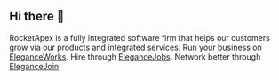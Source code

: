 ## Hi there 👋

RocketApex is a fully integrated software firm that helps our customers grow via our products and integrated services. Run your business on [EleganceWorks](https://www.eleganceworks.com/). Hire through [EleganceJobs](https://www.elegancejobs.com/). Network better through [EleganceJoin](https://www.elegancejoin.com/)


<!--

**Here are some ideas to get you started:**

🙋‍♀️ A short introduction - what is your organization all about?
🌈 Contribution guidelines - how can the community get involved?
👩‍💻 Useful resources - where can the community find your docs? Is there anything else the community should know?
🍿 Fun facts - what does your team eat for breakfast?
🧙 Remember, you can do mighty things with the power of [Markdown](https://docs.github.com/github/writing-on-github/getting-started-with-writing-and-formatting-on-github/basic-writing-and-formatting-syntax)
-->
